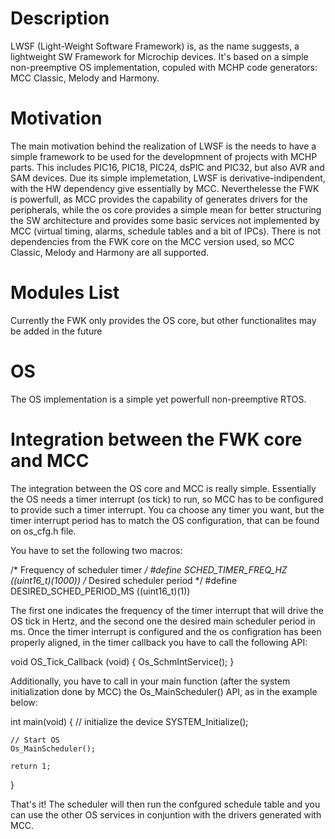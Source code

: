 # Description
LWSF (Light-Weight Software Framework) is, as the name suggests, a lightweight SW Framework for Microchip devices. It's based on a simple non-preemptive OS implementation, copuled with MCHP code generators: MCC Classic, Melody and Harmony.

# Motivation
The main motivation behind the realization of LWSF is the needs to have a simple framework to be used for the developmnent of projects with MCHP parts. This includes PIC16, PIC18, PIC24, dsPIC and PIC32, but also AVR and SAM devices. Due its simple implemetation, LWSF is derivative-indipendent, with the HW dependency give essentially by MCC. Neverthelesse the FWK is powerfull, as MCC provides the capability of generates drivers for the peripherals, while the os core provides a simple mean for better structuring the SW architecture and provides some basic services not implemented by MCC (virtual timing, alarms, schedule tables and a bit of IPCs). There is not dependencies from the FWK core on the MCC version used, so MCC Classic, Melody and Harmony are all supported. 

# Modules List
Currently the FWK only provides the OS core, but other functionalites may be added in the future

# OS
The OS implementation is a simple yet powerfull non-preemptive RTOS. 

# Integration between the FWK core and MCC
The integration between the OS core and MCC is really simple. Essentially the OS needs a timer interrupt (os tick) to run, so MCC has to be configured to provide such a timer interrupt. You ca choose any timer you want, but the timer interrupt period has to match the OS configuration, that can be found on os_cfg.h file. 

You have to set the following two macros:

/* Frequency of scheduler timer */
#define SCHED_TIMER_FREQ_HZ                              ((uint16_t)(1000))
/* Desired scheduler period */
#define DESIRED_SCHED_PERIOD_MS                          ((uint16_t)(1))

The first one indicates the frequency of the timer interrupt that will drive the OS tick in Hertz, and the second one the desired main scheduler period in ms. Once the timer interrupt is configured and the os configration has been properly aligned, in the timer callback you have to call the following API:

void OS_Tick_Callback (void)
{
    Os_SchmIntService();
}

Additionally, you have to call in your main function (after the system initialization done by MCC) the Os_MainScheduler() API, as in the example below:

int main(void)
{
    // initialize the device
    SYSTEM_Initialize();
    
    // Start OS
    Os_MainScheduler();

    return 1;
}

That's it! The scheduler will then run the confgured schedule table and you can use the other OS services in conjuntion with the drivers generated with MCC.
